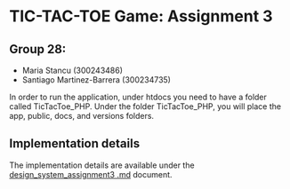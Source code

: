 # TIC-TAC-TOE Game: Assignment 3
## Group 28:
* Maria Stancu (300243486)
* Santiago Martinez-Barrera (300234735)

In order to run the application, under htdocs you need to have a folder called TicTacToe_PHP. 
Under the folder TicTacToe_PHP, you will place the app, public, docs, and versions folders. 
## Implementation details
The implementation details are available under the [design_system_assignment3
.md](docs/design_system_assignment3.md) document. 